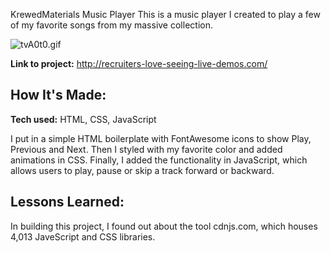 KrewedMaterials Music Player
This is a music player I created to play a few of my favorite songs from my massive collection.

<img src="https://i3.lensdump.com/i/tvA0t0.gif" alt="tvA0t0.gif" border="0" />

**Link to project:** http://recruiters-love-seeing-live-demos.com/

## How It's Made:

**Tech used:** HTML, CSS, JavaScript

I put in a simple HTML boilerplate with FontAwesome icons to show  Play, Previous and Next. Then I styled with my favorite color and added animations in CSS. Finally, I added the functionality in JavaScript, which allows users to play, pause or skip a track forward or backward.


## Lessons Learned:

In building this project, I found out about the tool cdnjs.com, which houses 4,013 JaveScript and CSS libraries.




